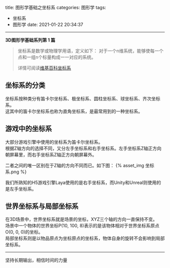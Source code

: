 title: 图形学基础之坐标系
categories: 图形学
tags:
  - 坐标系
  - 图形学
date: 2021-01-22 20:34:37
---

**3D图形学基础系列第 1 篇**

> 坐标系是数学或物理学用语，定义如下： 对于一个n维系统，能够使每一个点和一组n个标量构成一一对应的系统。
> 
> 详情可阅读[维基百科坐标系](https://bk.tw.lvfukeji.com/wiki/%E5%9D%90%E6%A8%99%E7%B3%BB)

## 坐标系的分类

坐标系按种类分有笛卡尔坐标系、极坐标系、圆柱坐标系、球坐标系、齐次坐标系。   
这其中的笛卡尔坐标系也称为直角坐标系，是最常用到的一种坐标系。

<!-- more -->
  
## 游戏中的坐标系

大部分游戏引擎中使用的坐标系为笛卡尔坐标系。  
根据Z轴方向的选择不同，又分左手坐标系和右手坐标系。左手坐标系Z轴正方向朝屏幕里，而右手坐标系Z轴正方向朝屏幕外。

二者之间的唯一区别在于Z轴的方向不同而已。如下图：
{% asset_img 坐标系.png %}

我们所熟知的H5游戏引擎Laya使用的是右手坐标系，而Unity和Unreal则使用的是左手坐标系。

## 世界坐标系与局部坐标系
在3D场景中，世界坐标系就是场景的坐标，XYZ三个轴的方向一直保持不变。  
场景中一个物体的世界坐标P(10, 100, 8)表示的是该物体相对于世界坐标系原点O(0, 0, 0)的坐标。  
局部坐标系则是以物品原点为坐标原点的坐标系，物体自身的旋转不会影响到局部坐标系。

---
坚持长期输出，相信时间的力量



